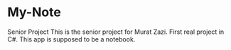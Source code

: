 # My-Note
Senior Project
This is the senior project for Murat Zazi. First real project in C#. This app is supposed to be a notebook.
